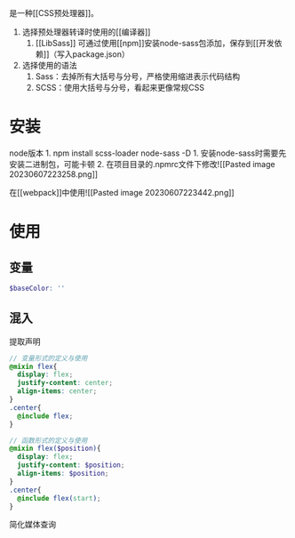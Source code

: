 是一种[[CSS预处理器]]。
1. 选择预处理器转译时使用的[[编译器]] 
	1. [[LibSass]] 可通过使用[[npm]]安装node-sass包添加，保存到[[开发依赖]]（写入package.json）
2. 选择使用的语法
	1. Sass：去掉所有大括号与分号，严格使用缩进表示代码结构
	2. SCSS：使用大括号与分号，看起来更像常规CSS
# 安装
node版本
	1. npm install scss-loader node-sass -D
		1. 安装node-sass时需要先安装二进制包，可能卡顿
		2. 在项目目录的.npmrc文件下修改![[Pasted image 20230607223258.png]]

在[[webpack]]中使用![[Pasted image 20230607223442.png]]
# 使用
## 变量
```scss
$baseColor: ''
```
## 混入
提取声明
```scss
// 变量形式的定义与使用
@mixin flex{
  display: flex;
  justify-content: center;
  align-items: center;
}
.center{
  @include flex; 
}

// 函数形式的定义与使用
@mixin flex($position){
  display: flex;
  justify-content: $position;
  align-items: $position;
}
.center{
  @include flex(start); 
}
```
简化媒体查询
